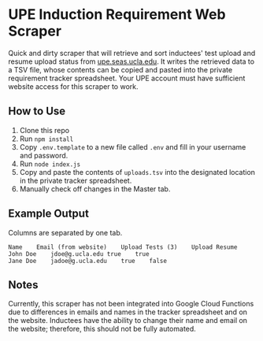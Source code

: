 # UPE Induction Requirement Web Scraper

Quick and dirty scraper that will retrieve and sort inductees' test upload and resume upload status from [upe.seas.ucla.edu](https://upe.seas.ucla.edu). It writes the retrieved data to a TSV file, whose contents can be copied and pasted into the private requirement tracker spreadsheet. Your UPE account must have sufficient website access for this scraper to work.

## How to Use

1. Clone this repo
2. Run `npm install`
3. Copy `.env.template` to a new file called `.env` and fill in your username and password.
4. Run `node index.js`
5. Copy and paste the contents of `uploads.tsv` into the designated location in the private tracker spreadsheet.
6. Manually check off changes in the Master tab.


## Example Output

Columns are separated by one tab.

```uploads.tsv
Name    Email (from website)	Upload Tests (3)	Upload Resume
John Doe    jdoe@g.ucla.edu true	true
Jane Doe	jadoe@g.ucla.edu	true	false
```

## Notes

Currently, this scraper has not been integrated into Google Cloud Functions due to differences in emails and names in the tracker spreadsheet and on the website. Inductees have the ability to change their name and email on the website; therefore, this should not be fully automated.